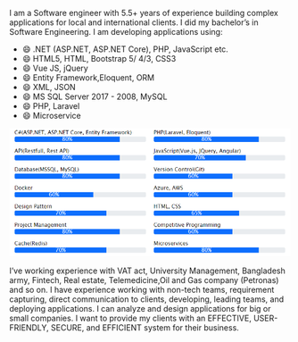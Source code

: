 I am a Software engineer with 5.5+ years of experience building complex applications for local and international clients. I did my bachelor’s in Software Engineering. I am developing applications using:

- 😄 .NET (ASP.NET, ASP.NET Core), PHP, JavaScript etc.
- 😄 HTML5, HTML, Bootstrap 5/ 4/3, CSS3
- 😄 Vue JS, jQuery
- 😄 Entity Framework,Eloquent, ORM
- 😄 XML, JSON
- 😄 MS SQL Server 2017 - 2008, MySQL
- 😄 PHP, Laravel
- 😄 Microservice

<img src="skill.png"/>

I’ve working experience with VAT act, University Management, Bangladesh army, Fintech, Real estate, Telemedicine,Oil and Gas company (Petronas) and so on.
I have experience working with non-tech teams, requirement capturing, direct communication to clients, developing, leading teams, and deploying applications. I can analyze and design applications for big or small companies. I want to provide my clients with an EFFECTIVE, USER-FRIENDLY, SECURE, and EFFICIENT system for their business.
